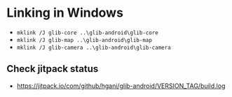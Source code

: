 
# Linking in Windows #

- `mklink /J glib-core ..\glib-android\glib-core`
- `mklink /J glib-map ..\glib-android\glib-map`
- `mklink /J glib-camera ..\glib-android\glib-camera`

## Check jitpack status
- https://jitpack.io/com/github/hgani/glib-android/VERSION_TAG/build.log

